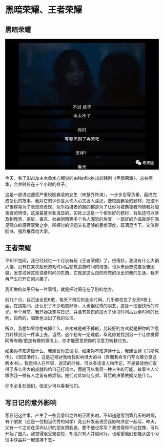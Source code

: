 # 黑暗荣耀、王者荣耀
## 黑暗荣耀

![黑暗荣耀](../../images/dark-honor.jpg)

今天，看了B站Up主木鱼水心解说的由Netflix推出的韩剧《黑暗荣耀》，总共两集，合并时长在三个小时的样子。

这是一部讲述遭受严重校园霸凌的女生（宋慧乔饰演），一步步忍辱负重，最终完成复仇的故事，我对它的评价是大快人心又发人深思，像校园霸凌的题材，把控不好很容易为了表现而表现，似乎拍摄者的目的都是为了让你对被霸凌者同情和对加害者的愤恨，这是最基本和浅显的，实际上这是一个相当好的题材，背后还可以涉及到教育、家庭、善恶、社会阴暗等多个令人深思的角度，一部好的作品就是在满足观众的感官享受之余，所探讨的话题又有足够的思想深度，既满足当下，又值得回味，强烈推荐给大家。

## 王者荣耀

不知不觉间，我已经超过一个月没有玩《王者荣耀》了，很奇妙，我没有什么大彻大悟，没有在某次超长游戏时间后顿觉浪费时间的悔恨，也从未励志说要发奋图强，发誓戒掉这些浪费时间的东西，它就是这么自然而然的淡出的我的生活，我不再产生打开它的兴趣了。

我所做的似乎只有一件事情，就是把时间花在了别的地方。

前几个月，我沉迷全民K歌，每天下班后的业余时间，几乎都花在了全民K歌上面，在这期间，还认识了不少唱歌好听、人也很优秀的朋友，这是一段很快乐的时光。半个月前，我开始决定写日记、并且有意识的加大了读书时间占业余时间的比例，自然的，唱歌也淡出了我的生活。

所以，我想如果你想戒掉什么，直接戒是戒不掉的，比较好的方式就是把你的注意力转移到另一件事上去，当然，这个也有一定难度，毕竟你要找到另一个让你觉得同等有趣/更加有趣的事情上，你才能愿意把你的注意力转移过去。

如果你不知道做什么，我建议你去读书，如果你不知道读什么，我建议读《马斯克传》、《曾国潘传》，这是近期对我给我影响很大的书（后面我会专门写文章分享这两本书）。我觉得人在年轻、迷茫的时候，可以多读读人物传记，不是要读他们取得了多么伟大的成就和给自己打鸡血，而是可以看另一种人生的可能、故事主人公跟你我一样有人之皆有的烦恼，他们对此如何应对，背后的决策依据又是什么。

你不必复刻他们，但至少可以看看他们。

## 写日记的意外影响

写日记这件事，产生了一些我意料之外的正面影响，不知道是写到第几天的时候，有个朋友（还是一位相当优秀的同学）竟公开发表说受我影响决定一起写，昨天，又有一个之前在深圳认识的朋友跟我说，要不他也写写？我觉得你不必犹豫，可以开始了图片。我觉得很受宠若惊，却高兴有人并肩同行，也希望他们都能从这个习惯中获益并一起坚持下去~